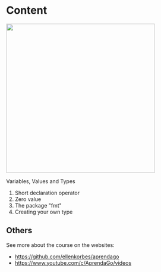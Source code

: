 # Content

<img src="course-golang/img/batman_gopher.png" width="400px">

Variables, Values and Types

1. Short declaration operator
2. Zero value
3. The package "fmt"
4. Creating your own type

## Others

See more about the course on the websites:

- https://github.com/ellenkorbes/aprendago
- https://www.youtube.com/c/AprendaGo/videos
